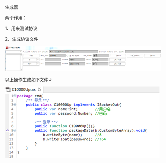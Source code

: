 生成器


两个作用：


1、用来测试协议


2、生成协议文件


![image](https://github.com/moketao/gomclient/raw/master/readme_pic/1.png)


以上操作生成如下文件↓


![image](https://github.com/moketao/gomclient/raw/master/readme_pic/2.png)